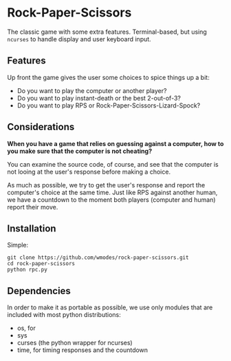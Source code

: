 Rock-Paper-Scissors
===================

The classic game with some extra features. Terminal-based, but using ``ncurses`` to handle display and user keyboard input.


Features
--------

Up front the game gives the user some choices to spice things up a bit:

- Do you want to play the computer or another player?
- Do you want to play instant-death or the best 2-out-of-3?
- Do you want to play RPS or Rock-Paper-Scissors-Lizard-Spock?

Considerations
--------------

**When you have a game that relies on guessing against a computer, how to you make sure that the computer is not cheating?**

You can examine the source code, of course, and see that the computer is not looing at the user's response before making a choice.

As much as possible, we try to get the user's response and report the computer's choice at the same time. Just like RPS against another human, we have a countdown to the moment both players (computer and human) report their move.

Installation
------------

Simple:

    git clone https://github.com/wmodes/rock-paper-scissors.git
    cd rock-paper-scissors
    python rpc.py

Dependencies
------------

In order to make it as portable as possible, we use only modules that are included with most python distributions:

- os, for 
- sys
- curses (the python wrapper for ncurses)
- time, for timing responses and the countdown


